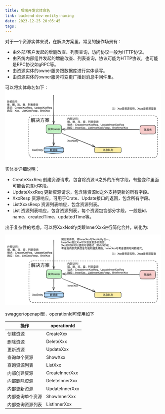 ```yaml
---
title: 后端开发实体命名
link: backend-dev-entity-naming
date: 2023-12-25 20:05:45
tags:
---
```


对于一个资源实体来说，在解决方案里，常见的操作场景有：

- 由外部/客户发起的增删改查、列表查询，访问协议一般为HTTP协议。
- 由系统内部组件发起的增删改查、列表查询，协议可能为HTTP协议，也可能是RPC协议如gRPC等。
- 由资源实体的owner服务跟数据库进行实体读写。
- 由资源实体的owner服务将变更广播到消息中间件里。

可以将实体命名如下：
![naming](Images/naming.png)

实体类详细说明：

- CreateXxxReq 创建资源请求，包含除资源id之外的所有字段，有些变种里面可能会包含id字段。
- UpdateXxxReq 更新资源请求，包含除资源id之外支持更新的所有字段。
- XxxResp 资源响应，可用于Crate、Update接口的返回，包含所有字段。
- ListXxxsResp 资源列表响应，包含资源列表。
- List<BriefXxxResp> 资源列表响应，包含资源列表，每个资源包含部分字段，一般是id、name、createdTime、updatedTime等。

出于复杂性的考虑，可以将XxxNotify类跟InnerXxx进行简化合并，转化为:

![naming-omit-notify](Images/naming-omit-notify.jpeg)

swagger/openapi里，operationId可使用如下

| 操作       | operationId    |
|----------|----------------|
| 创建资源     | CreateXxx      |
| 删除资源     | DeleteXxx      |
| 更新资源     | UpdateXxx      |
| 查询单个资源   | ShowXxx        |
| 查询资源列表   | ListXxx        |
| 内部创建资源   | CreateInnerXxx |
| 内部删除资源   | DeleteInnerXxx |
| 内部更新资源   | UpdateInnerXxx |
| 内部查询单个资源 | ShowInnerXxx   |
| 内部查询资源列表 | ListInnerXxx   |
